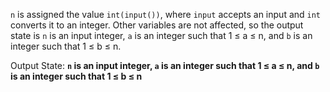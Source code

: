 `n` is assigned the value `int(input())`, where `input` accepts an input and `int` converts it to an integer. Other variables are not affected, so the output state is `n` is an input integer, `a` is an integer such that 1 ≤ a ≤ n, and `b` is an integer such that 1 ≤ b ≤ n.

Output State: **`n` is an input integer, `a` is an integer such that 1 ≤ a ≤ n, and `b` is an integer such that 1 ≤ b ≤ n**